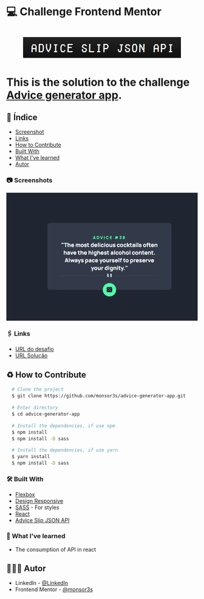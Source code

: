 # 💻 Challenge Frontend Mentor

<h1 align="center">
  <img src="./src/assets/logo-advice.png"/>
<h1>

This is the solution to the challenge [Advice generator app](https://www.frontendmentor.io/challenges/advice-generator-app-QdUG-13db/hub).

##  🧵 Índice

  - [Screenshot](#📷-screenshot)
  - [Links](#🖇-links)
  - [How to Contribute](#♻-how-to-contribute)
  - [Built With](#🛠-built-with)
  - [What I've learned](#📝-what-ive-learned)
  - [Autor](#🙋🏻‍♂️-autor) 

### 📷 Screenshots
<div style="display:flex">
  <img src="./src/assets/git-advice.gif" height="100%" width="100%" style="display:flex">
</div>


### 🖇 Links

- [URL do desafio](https://www.frontendmentor.io/challenges/advice-generator-app-QdUG-13db/hub)
- [URL Solução](https://monsor3s.github.io/intro-section/)

## ♻ How to Contribute
```bash
  # Clone the project
  $ git clone https://github.com/monsor3s/advice-generator-app.git
```
```bash
  # Enter directory
  $ cd advice-generator-app
```
```bash
  # Install the dependencies, if use npm
  $ npm install
  $ npm install -D sass
```
```bash
  # Install the dependencies, if use yarn
  $ yarn install
  $ npm install -D sass
```
### 🛠 Built With

- [Flexbox](https://developer.mozilla.org/pt-BR/docs/Learn/CSS/CSS_layout/Flexbox)
- [Design Responsive](https://developer.mozilla.org/pt-BR/docs/Learn/CSS/CSS_layout/Responsive_Design)
- [SASS](https://sass-lang.com/) - For styles
- [React](https://reactjs.org/)
- [Advice Slip JSON API](https://api.adviceslip.com/)


### 📝 What I've learned

- The consumption of API in react

##  🙋🏻‍♂️ Autor

- Linkedln - [@Linkedln](https://www.linkedin.com/in/marlon-monsores-380408b2/)
- Frontend Mentor - [@monsor3s](https://www.frontendmentor.io/profile/monsor3s)
